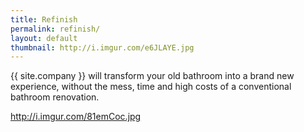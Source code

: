 ```yaml
---
title: Refinish
permalink: refinish/
layout: default
thumbnail: http://i.imgur.com/e6JLAYE.jpg
---
```




{{ site.company }} will transform your old bathroom into a brand new experience, without the mess, time and high costs of a conventional bathroom renovation.

http://i.imgur.com/81emCoc.jpg